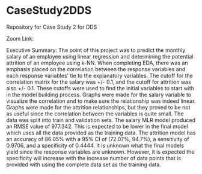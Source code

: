 # CaseStudy2DDS
Repository for Case Study 2 for DDS

Zoom Link:


Executive Summary:
  The point of this project was to predict the monthly salary of an employee using linear regression and determining the potential attrition of an employee using k-NN. When completing EDA, there was an emphasis placed on the correlation between the response variables and each response variables' tie to the explanatory variables. The cutoff for the correlation matrix for the salary was +/- 0.1, and the cutoff for attrition was also +/- 0.1. These cutoffs were used to find the initial variables to start with in the model building process. Graphs were made for the salary variable to visualize the correlation and to make sure the relationship was indeed linear. Graphs were made for the attrition relationships, but they proved to be not as useful since the correlation between the variables is quite small.
  The data was split into train and validation sets. The salary MLR model produced an RMSE value of 977.342. This is expected to be lower in the final model which uses all the data provided as the training data. The attrition model has an accuracy of 86.05% with a 95% CI of (72.07%, 94.7%), a sensitivity of 0.9706, and a specificity of 0.4444. It is unknown what the final models yield since the response variables are unknown. However, it is expected the specificity will increase with the increase number of data points that is provided with using the complete data set as the training data.